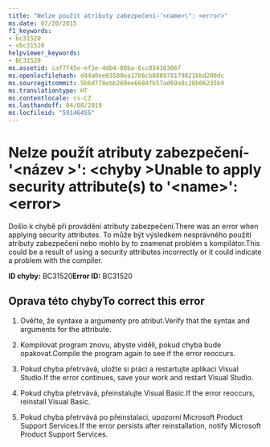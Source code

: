```yaml
---
title: "Nelze použít atributy zabezpečení-'<name>\": <error>"
ms.date: 07/20/2015
f1_keywords:
- bc31520
- vbc31520
helpviewer_keywords:
- BC31520
ms.assetid: caf7f45e-ef3e-4db4-80ba-6cc03416366f
ms.openlocfilehash: d44a0ee03580ea17b6cb088978179821bbd200dc
ms.sourcegitcommit: 5b6d778ebb269ee6684fb57ad69a8c28b06235b9
ms.translationtype: HT
ms.contentlocale: cs-CZ
ms.lasthandoff: 04/08/2019
ms.locfileid: "59146455"
---
```

# <a name="unable-to-apply-security-attributes-to-name-error"></a><span data-ttu-id="171a7-102">Nelze použít atributy zabezpečení-'\<název >': \<chyby ></span><span class="sxs-lookup"><span data-stu-id="171a7-102">Unable to apply security attribute(s) to '\<name>': \<error></span></span>
<span data-ttu-id="171a7-103">Došlo k chybě při provádění atributy zabezpečení.</span><span class="sxs-lookup"><span data-stu-id="171a7-103">There was an error when applying security attributes.</span></span> <span data-ttu-id="171a7-104">To může být výsledkem nesprávného použití atributy zabezpečení nebo mohlo by to znamenat problém s kompilátor.</span><span class="sxs-lookup"><span data-stu-id="171a7-104">This could be a result of using a security attributes incorrectly or it could indicate a problem with the compiler.</span></span>  
  
 <span data-ttu-id="171a7-105">**ID chyby:** BC31520</span><span class="sxs-lookup"><span data-stu-id="171a7-105">**Error ID:** BC31520</span></span>  
  
## <a name="to-correct-this-error"></a><span data-ttu-id="171a7-106">Oprava této chyby</span><span class="sxs-lookup"><span data-stu-id="171a7-106">To correct this error</span></span>  
  
1.  <span data-ttu-id="171a7-107">Ověřte, že syntaxe a argumenty pro atribut.</span><span class="sxs-lookup"><span data-stu-id="171a7-107">Verify that the syntax and arguments for the attribute.</span></span>  
  
2.  <span data-ttu-id="171a7-108">Kompilovat program znovu, abyste viděli, pokud chyba bude opakovat.</span><span class="sxs-lookup"><span data-stu-id="171a7-108">Compile the program again to see if the error reoccurs.</span></span>  
  
3.  <span data-ttu-id="171a7-109">Pokud chyba přetrvává, uložte si práci a restartujte aplikaci Visual Studio.</span><span class="sxs-lookup"><span data-stu-id="171a7-109">If the error continues, save your work and restart Visual Studio.</span></span>  
  
4.  <span data-ttu-id="171a7-110">Pokud chyba přetrvává, přeinstalujte Visual Basic.</span><span class="sxs-lookup"><span data-stu-id="171a7-110">If the error reoccurs, reinstall Visual Basic.</span></span>  
  
5.  <span data-ttu-id="171a7-111">Pokud chyba přetrvává po přeinstalaci, upozorní Microsoft Product Support Services.</span><span class="sxs-lookup"><span data-stu-id="171a7-111">If the error persists after reinstallation, notify Microsoft Product Support Services.</span></span>  
